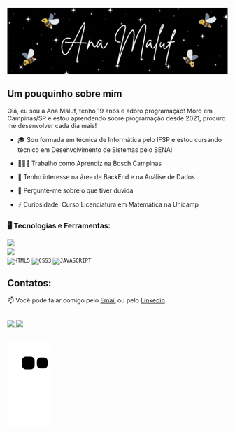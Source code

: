 <p align="center">
  <img src="anamaluf.gif" alt="Unform" />
</p>

<div dsplay="inline-block">



</div>



## Um pouquinho sobre mim

Olá, eu sou a Ana Maluf, tenho 19 anos e adoro programação! Moro em Campinas/SP e estou aprendendo sobre programação desde 2021, procuro me desenvolver cada dia mais!

- 🎓 Sou formada em técnica de Informática pelo IFSP e estou cursando técnico em Desenvolvimento de Sistemas pelo SENAI

- 👩🏾‍💻 Trabalho como Aprendiz na Bosch Campinas

- 💾 Tenho interesse na área de BackEnd e na Análise de Dados 

- 💬 Pergunte-me sobre o que tiver duvida

- ⚡ Curiosidade: Curso Licenciatura em Matemática na Unicamp


### 🖥️ Tecnologias e Ferramentas: 

<code><img  width="40px" src="https://cdn.jsdelivr.net/gh/devicons/devicon@latest/icons/python/python-original.svg"/> </code>
<code><img  width="40px" src="https://cdn.jsdelivr.net/gh/devicons/devicon@latest/icons/java/java-original.svg"/> </code>
<code><img  width="40px" src="https://cdn.jsdelivr.net/gh/devicons/devicon/icons/html5/html5-original-wordmark.svg" title = "HTML5"/></code>
<code><img  width="40px" src="https://cdn.jsdelivr.net/gh/devicons/devicon/icons/css3/css3-original-wordmark.svg" title = "CSS3"/></code>
<code><img  width="40px" src="https://cdn.jsdelivr.net/gh/devicons/devicon/icons/javascript/javascript-original.svg" title = "JAVASCRIPT"/></code>
          
              
## Contatos:

📫 Você pode falar comigo pelo [Email](mailto:anaaurelio-maluf@hotmail.com) ou pelo [Linkedin](https://www.linkedin.com/in/ana-beatriz-maluf-386a5928a/) 
</br>


<br/>


<div>
<a href="https://github.com/Malufana">
<img loading="lazy" height="180em" src="https://github-readme-stats.vercel.app/api/top-langs/?username=Malufana&layout=compact&langs_count=7&theme=dracula"/>


<img loading="lazy" height="180em" src="https://github-readme-stats.vercel.app/api?username=Malufana&show_icons=true&theme=dracula&include_all_commits=true&count_private=true"/>
</a>
</div>

<br/>

![Snake animation](https://github.com/Malufana/Malufana/blob/output/github-contribution-grid-snake.svg)
